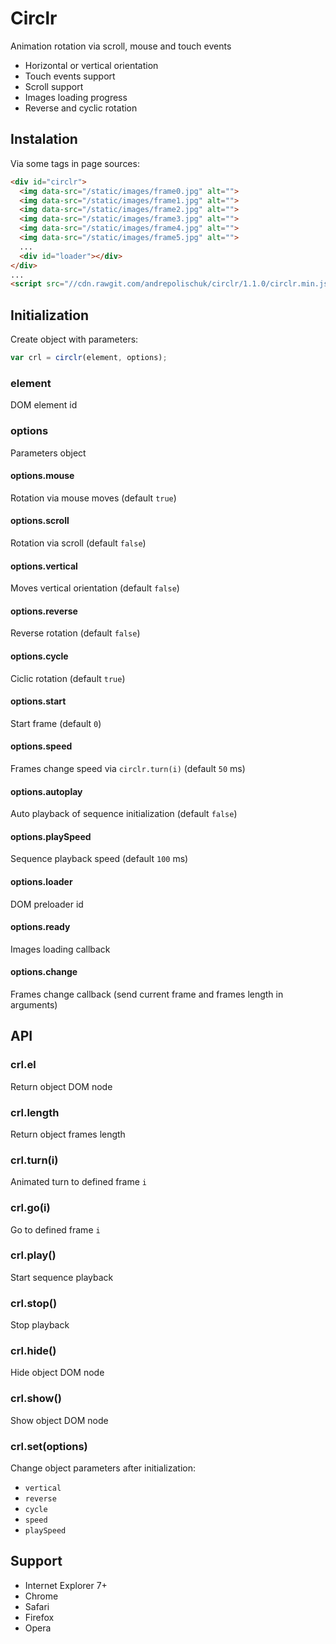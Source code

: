 # Circlr

  Animation rotation via scroll, mouse and touch events

* Horizontal or vertical orientation
* Touch events support
* Scroll support
* Images loading progress
* Reverse and cyclic rotation

## Instalation

  Via some tags in page sources:

```html
<div id="circlr">
  <img data-src="/static/images/frame0.jpg" alt="">
  <img data-src="/static/images/frame1.jpg" alt="">
  <img data-src="/static/images/frame2.jpg" alt="">
  <img data-src="/static/images/frame3.jpg" alt="">
  <img data-src="/static/images/frame4.jpg" alt="">
  <img data-src="/static/images/frame5.jpg" alt="">
  ...
  <div id="loader"></div>
</div>
...
<script src="//cdn.rawgit.com/andrepolischuk/circlr/1.1.0/circlr.min.js"></script>
```

## Initialization

  Create object with parameters:

```js
var crl = circlr(element, options);
```

### element

  DOM element id

### options

  Parameters object

#### options.mouse

  Rotation via mouse moves (default `true`)

#### options.scroll

  Rotation via scroll (default `false`)

#### options.vertical

  Moves vertical orientation (default `false`)

#### options.reverse

  Reverse rotation (default `false`)

#### options.cycle

  Ciclic rotation (default `true`)

#### options.start

  Start frame (default `0`)

#### options.speed

  Frames change speed via `circlr.turn(i)` (default `50` ms)

#### options.autoplay

  Auto playback of sequence initialization (default `false`)

#### options.playSpeed

  Sequence playback speed (default `100` ms)

#### options.loader

  DOM preloader id

#### options.ready

  Images loading callback

#### options.change

  Frames change callback (send current frame and frames length in arguments)

## API

### crl.el

  Return object DOM node

### crl.length

  Return object frames length

### crl.turn(i)

  Animated turn to defined frame `i`

### crl.go(i)

  Go to defined frame `i`

### crl.play()

  Start sequence playback

### crl.stop()

  Stop playback

### crl.hide()

  Hide object DOM node

### crl.show()

  Show object DOM node

### crl.set(options)

  Change object parameters after initialization:

* `vertical`
* `reverse`
* `cycle`
* `speed`
* `playSpeed`

## Support

* Internet Explorer 7+
* Chrome
* Safari
* Firefox
* Opera
